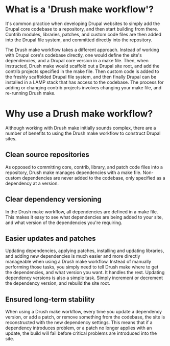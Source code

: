 # What is a 'Drush make workflow'?
It's common practice when developing Drupal websites to simply add the Drupal core codebase to a repository, and then start building from there. Contrib modules, libraries, patches, and custom code files are then added into the Drupal file system, and committed directly into the repository.

The Drush make workflow takes a different approach. Instead of working with Drupal core's codebase directly, one would define the site's dependencies, and a Drupal core version in a make file. Then, when instructed, Drush make would scaffold out a Drupal site root, and add the contrib projects specified in the make file.  Then custom code is added to the freshly scaffolded Drupal file system, and then finally Drupal can be installed in a LAMP stack that has access to the codebase. The process for adding or changing contrib projects involves changing your make file, and re-running Drush make.

# Why use a Drush make workflow?
Although working with Drush make initially sounds complex, there are a number of benefits to using the Drush make workflow to construct Drupal sites.

## Clean source repositories
As opposed to committing core, contrib, library, and patch code files into a repository, Drush make manages dependencies with a make file. Non-custom dependencies are never added to the codebase, only specified as a dependency at a version.

## Clear dependency versioning
In the Drush make workflow, all dependencies are defined in a make file. This makes it easy to see what dependencies are being added to your site, and what version of the dependencies you're requiring.

## Easier updates and patches
Updating dependencies, applying patches, installing and updating libraries, and adding new dependencies is much easier and more directly manageable when using a Drush make workflow. Instead of manually performing those tasks, you simply need to tell Drush make where to get the dependencies, and what version you want. It handles the rest. Updating dependency versions is also a simple task. Simply increment or decrement the dependency version, and rebuild the site root.

## Ensured long-term stability
When using a Drush make workflow, every time you update a dependency version, or add a patch, or remove something from the codebase, the site is reconstructed with the new dependency settings. This means that if a dependency introduces problem, or a patch no longer applies with an update, the build will fail before critical problems are introduced into the site.
